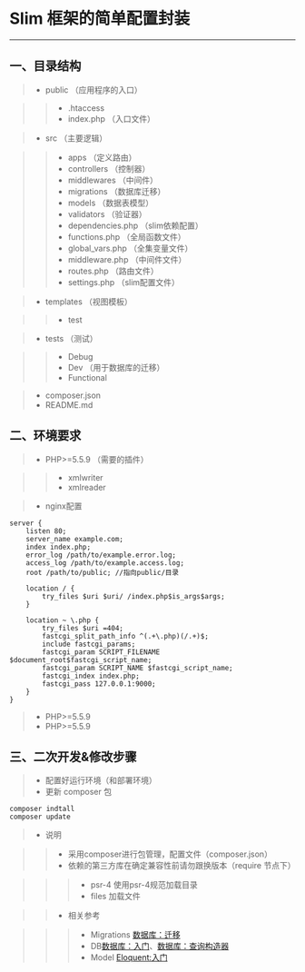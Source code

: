 # Slim 框架的简单配置封装

------

## 一、目录结构

> * public （应用程序的入口）

  >> * .htaccess
  >> * index.php （入口文件）

> * src （主要逻辑）

  >> * apps （定义路由）
  >> * controllers （控制器）
  >> * middlewares （中间件）
  >> * migrations （数据库迁移）
  >> * models （数据表模型）
  >> * validators （验证器）
  >> * dependencies.php （slim依赖配置）
  >> * functions.php （全局函数文件）
  >> * global_vars.php （全集变量文件）
  >> * middleware.php （中间件文件）
  >> * routes.php （路由文件）
  >> * settings.php （slim配置文件）

> * templates （视图模板）

  >> * test

> * tests （测试）

  >> * Debug
  >> * Dev （用于数据库的迁移）
  >> * Functional

> * composer.json
> * README.md

## 二、环境要求

> * PHP>=5.5.9 （需要的插件）

  >> * xmlwriter
  >> * xmlreader

> * nginx配置

```
server {
    listen 80;
    server_name example.com;
    index index.php;
    error_log /path/to/example.error.log;
    access_log /path/to/example.access.log;
    root /path/to/public; //指向public/目录

    location / {
        try_files $uri $uri/ /index.php$is_args$args;
    }

    location ~ \.php {
        try_files $uri =404;
        fastcgi_split_path_info ^(.+\.php)(/.+)$;
        include fastcgi_params;
        fastcgi_param SCRIPT_FILENAME $document_root$fastcgi_script_name;
        fastcgi_param SCRIPT_NAME $fastcgi_script_name;
        fastcgi_index index.php;
        fastcgi_pass 127.0.0.1:9000;
    }
}
```

> * PHP>=5.5.9
> * PHP>=5.5.9

## 三、二次开发&修改步骤

> * 配置好运行环境（和部署环境）
> * 更新 composer 包

```
composer indtall
composer update
```

> * 说明

  >> * 采用composer进行包管理，配置文件（composer.json）
  >> * 依赖的第三方库在确定兼容性前请勿跟换版本（require 节点下）
  
  >>> * psr-4 使用psr-4规范加载目录
  >>> * files 加载文件
  
  >> * 相关参考
  
  >>> * Migrations [数据库：迁移](http://d.laravel-china.org/docs/5.3/migrations)
  >>> * DB[数据库：入门](http://d.laravel-china.org/docs/5.3/database)、[数据库：查询构造器](http://d.laravel-china.org/docs/5.3/queries)
  >>> * Model [Eloquent:入门](http://d.laravel-china.org/docs/5.3/eloquent)
